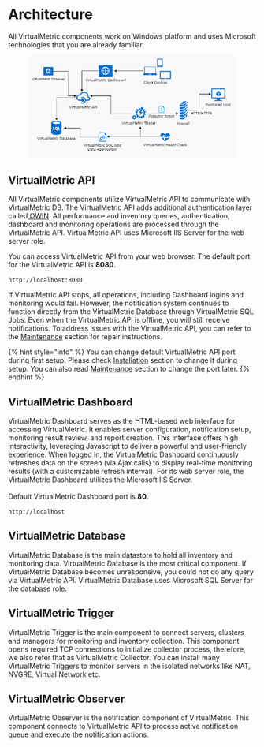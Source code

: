 # Architecture

All VirtualMetric components work on Windows platform and uses Microsoft technologies that you are already familiar.

<figure><img src="../.gitbook/assets/image (184).png" alt=""><figcaption></figcaption></figure>

## **VirtualMetric API**

All VirtualMetric components utilize VirtualMetric API to communicate with VirtualMetric DB. The VirtualMetric API adds additional authentication layer called[ OWIN](https://github.com/owin/owin/wiki/FAQ#what-is-owin). All performance and inventory queries, authentication, dashboard and monitoring operations are processed through the VirtualMetric API. VirtualMetric API uses Microsoft IIS Server for the web server role.

You can access VirtualMetric API from your web browser. The default port for the VirtualMetric API is **8080**.

```
http://localhost:8080
```

If VirtualMetric API stops, all operations, including Dashboard logins and monitoring would fail. However, the notification system continues to function directly from the VirtualMetric Database through VirtualMetric SQL Jobs. Even when the VirtualMetric API is offline, you will still receive notifications. To address issues with the VirtualMetric API, you can refer to the [Maintenance](../installation/maintenance.md) section for repair instructions.

{% hint style="info" %}
You can change default VirtualMetric API port during first setup. Please check [Installation](broken-reference) section to change it during setup. You can also read [Maintenance](../installation/maintenance.md) section to change the port later.
{% endhint %}

## VirtualMetric Dashboard

VirtualMetric Dashboard serves as the HTML-based web interface for accessing VirtualMetric. It enables server configuration, notification setup, monitoring result review, and report creation. This interface offers high interactivity, leveraging Javascript to deliver a powerful and user-friendly experience. When logged in, the VirtualMetric Dashboard continuously refreshes data on the screen (via Ajax calls) to display real-time monitoring results (with a customizable refresh interval). For its web server role, the VirtualMetric Dashboard utilizes the Microsoft IIS Server.\
\
Default VirtualMetric Dashboard port is **80**.

```markup
http://localhost
```

## **VirtualMetric Database**

VirtualMetric Database is the main datastore to hold all inventory and monitoring data. VirtualMetric Database is the most critical component. If VirtualMetric Database becomes unresponsive, you could not do any query via VirtualMetric API. VirtualMetric Database uses Microsoft SQL Server for the database role.

## **VirtualMetric Trigger**

VirtualMetric Trigger is the main component to connect servers, clusters and managers for monitoring and inventory collection. This component opens required TCP connections to initialize collector process, therefore, we also refer that as VirtualMetric Collector. You can install many VirtualMetric Triggers to monitor servers in the isolated networks like NAT, NVGRE, Virtual Network etc.

## **VirtualMetric Observer**

VirtualMetric Observer is the notification component of VirtualMetric. This component connects to VirtualMetric API to process active notification queue and execute the notification actions.
